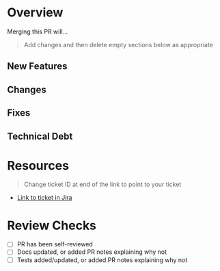 # Overview

Merging this PR will...


> Add changes and then delete empty sections below as appropriate

## New Features

## Changes

## Fixes

## Technical Debt


# Resources

> Change ticket ID at end of the link to point to your ticket

- [Link to ticket in Jira](https://hex-digital.atlassian.net/browse/XXXXX-###)


# Review Checks

- [ ] PR has been self-reviewed
- [ ] Docs updated, or added PR notes explaining why not
- [ ] Tests added/updated, or added PR notes explaining why not

